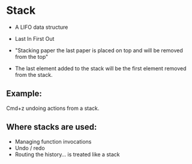 # Stack

- A LIFO data structure
- Last In First Out
- "Stacking paper the last paper is placed on top and will be removed from the top"

- The last element added to the stack will be the first element removed from the stack.

## Example:

Cmd+z undoing actions from a stack.

## Where stacks are used:

- Managing function invocations
- Undo / redo
- Routing the history… is treated like a stack
